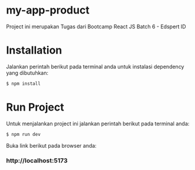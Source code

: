 # my-app-product
Project ini merupakan Tugas dari Bootcamp React JS Batch 6 - Edspert ID

# Installation
Jalankan perintah berikut pada terminal anda untuk instalasi dependency yang dibutuhkan:
```sh
$ npm install
```

# Run Project
Untuk menjalankan project ini jalankan perintah berikut pada terminal anda:
```sh
$ npm run dev
```

Buka link berikut pada browser anda:
### http://localhost:5173

